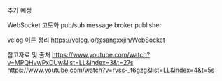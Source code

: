 추가 예정

WebSocket 고도화
pub/sub
message broker
publisher

velog 이론 정리
https://velog.io/@sangxxjin/WebSocket

참고자료 및 출처
https://www.youtube.com/watch?v=MPQHvwPxDUw&list=LL&index=3&t=27s
https://www.youtube.com/watch?v=rvss-_t6gzg&list=LL&index=4&t=5s
